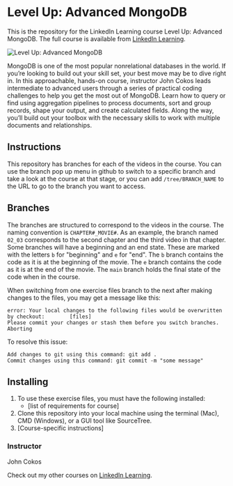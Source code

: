 # Level Up: Advanced MongoDB
This is the repository for the LinkedIn Learning course Level Up: Advanced MongoDB. The full course is available from [LinkedIn Learning][lil-course-url].

![Level Up: Advanced MongoDB][lil-thumbnail-url] 

MongoDB is one of the most popular nonrelational databases in the world. If you’re looking to build out your skill set, your best move may be to dive right in. In this approachable, hands-on course, instructor John Cokos leads intermediate to advanced users through a series of practical coding challenges to help you get the most out of MongoDB. Learn how to query or find using aggregation pipelines to process documents, sort and group records, shape your output, and create calculated fields. Along the way, you’ll build out your toolbox with the necessary skills to work with multiple documents and relationships.

## Instructions
This repository has branches for each of the videos in the course. You can use the branch pop up menu in github to switch to a specific branch and take a look at the course at that stage, or you can add `/tree/BRANCH_NAME` to the URL to go to the branch you want to access.

## Branches
The branches are structured to correspond to the videos in the course. The naming convention is `CHAPTER#_MOVIE#`. As an example, the branch named `02_03` corresponds to the second chapter and the third video in that chapter. 
Some branches will have a beginning and an end state. These are marked with the letters `b` for "beginning" and `e` for "end". The `b` branch contains the code as it is at the beginning of the movie. The `e` branch contains the code as it is at the end of the movie. The `main` branch holds the final state of the code when in the course.

When switching from one exercise files branch to the next after making changes to the files, you may get a message like this:

    error: Your local changes to the following files would be overwritten by checkout:        [files]
    Please commit your changes or stash them before you switch branches.
    Aborting

To resolve this issue:
	
    Add changes to git using this command: git add .
	Commit changes using this command: git commit -m "some message"

## Installing
1. To use these exercise files, you must have the following installed:
	- [list of requirements for course]
2. Clone this repository into your local machine using the terminal (Mac), CMD (Windows), or a GUI tool like SourceTree.
3. [Course-specific instructions]


### Instructor

John Cokos 
                            


                            

Check out my other courses on [LinkedIn Learning](https://www.linkedin.com/learning/instructors/john-cokos).

[lil-course-url]: https://www.linkedin.com/learning/level-up-advanced-mongodb?dApp=59033956
[lil-thumbnail-url]: https://cdn.lynda.com/course/2504707/2504707-1667934648272-16x9.jpg
